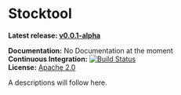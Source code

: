 Stocktool
====

**Latest release: [v0.0.1-alpha](https://github.com/ixidion/stocktool/releases/tag/v0.0.1-alpha)**

**Documentation:** No Documentation at the moment<br/>
**Continuous Integration:** [![Build Status](https://travis-ci.org/ixidion/stocktool.svg?branch=master)](https://travis-ci.org/ixidion/stocktool) <br/>
**License:** [Apache 2.0](http://www.apache.org/licenses/LICENSE-2.0)

A descriptions will follow here.
